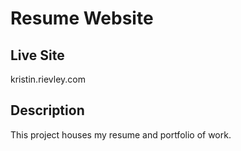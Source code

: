 # Resume Website

## Live Site
kristin.rievley.com

## Description
This project houses my resume and portfolio of work.
